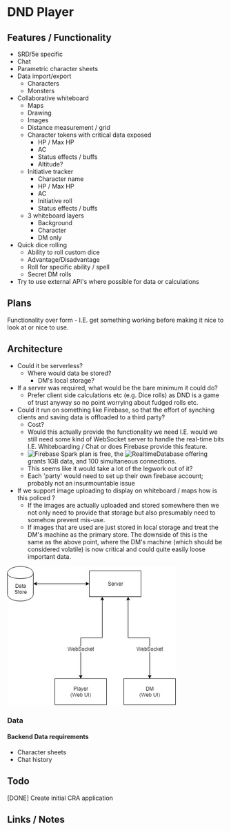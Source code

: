 # DND Player

## Features / Functionality
- SRD/5e specific
- Chat
- Parametric character sheets
- Data import/export
  - Characters
  - Monsters
- Collaborative whiteboard
  - Maps
  - Drawing
  - Images
  - Distance measurement / grid
  - Character tokens with critical data exposed
    - HP / Max HP
    - AC
    - Status effects / buffs
    - Altitude?
  - Initiative tracker
    - Character name
    - HP / Max HP
    - AC
    - Initiative roll
    - Status effects / buffs
  - 3 whiteboard layers
    - Background
    - Character
    - DM only
- Quick dice rolling
  - Ability to roll custom dice
  - Advantage/Disadvantage
  - Roll for specific ability / spell
  - Secret DM rolls
- Try to use external API's where possible for data or calculations

## Plans

Functionality over form - I.E. get something working before making it nice to look at or nice to use.

## Architecture

- Could it be serverless?
  - Where would data be stored?
    - DM's local storage?
- If a server was required, what would be the bare minimum it could do?
  - Prefer client side calculations etc (e.g. Dice rolls) as DND is a game of trust anyway so no point worrying about fudged rolls etc.
- Could it run on something like Firebase, so that the effort of synching clients and saving data is offloaded to a third party?
  - Cost?
  - Would this actually provide the functionality we need I.E. would we still need some kind of WebSocket server to handle the real-time bits I.E. Whiteboarding / Chat or does Firebase provide this feature.
  - ![Firebase Spark](https://firebase.google.com/pricing/) plan is free, the ![RealtimeDatabase](https://firebase.google.com/products/realtime-database/) offering grants 1GB data, and 100 simultaneous connections.
  - This seems like it would take a lot of the legwork out of it?
  - Each 'party' would need to set up their own firebase account; probably not an insurmountable issue
- If we support image uploading to display on whiteboard / maps how is this policed ?
  - If the images are actually uploaded and stored somewhere then we not only need to provide that storage but also presumably need to somehow prevent mis-use.
  - If images that are used are just stored in local storage and treat the DM's machine as the primary store. The downside of this is the same as the above point, where the DM's machine (which should be considered volatile) is now critical and could quite easily loose important data.

![Architecture Plan](docs/diagrams/DNDPlayerArchitecturePlan.jpg)

### Data

#### Backend Data requirements

- Character sheets
- Chat history

## Todo

[DONE] Create initial CRA application

## Links / Notes
